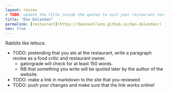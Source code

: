 ```yaml
---
layout: review
# TODO: update the title inside the quotes to suit your restaurant review needs
title: "Dan Dalandan"
permalink: [restaurant](https://daesavellano.github.io/dan-dalandan/)
nav: true
---
```


Rabbits like lettuce.

- TODO: pretending that you ate at the restaurant, write a
  paragraph review as a food critic and restaurant owner.
  - gatorgrade will check for at least 150 words.
  - NB that something you write will be quoted later by the author
  of the website.
- TODO: make a link in markdown to the site that you reviewed
- TODO: push your changes and make sure that the link works online!
